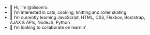 - 👋 Hi, I’m @alisonru
- 👀 I’m interested in cats, cooking, knitting and roller skating
- 🌱 I’m currently learning JavaScript, HTML, CSS, Flexbox, Bootstrap, AJAX & APIs, NodeJS, Python
- 💞️ I’m looking to collaborate on learnin'

<!---
alisonru/alisonru is a ✨ special ✨ repository because its `README.md` (this file) appears on your GitHub profile.
You can click the Preview link to take a look at your changes.
--->
